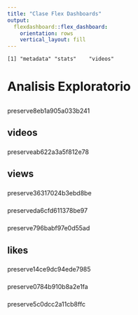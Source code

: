 ```yaml
---
title: "Clase Flex Dashboards"
output: 
  flexdashboard::flex_dashboard:
    orientation: rows
    vertical_layout: fill
--- 
```



<div class="knitr-options" data-fig-width="576" data-fig-height="460"></div>



<div class="knitr-options" data-fig-width="576" data-fig-height="460"></div>


```
[1] "metadata" "stats"    "videos"  
```



# Analisis Exploratorio


##
<div class="knitr-options" data-fig-width="576" data-fig-height="460"></div>
preserve8eb1a905a033b241


## videos

###

<div class="knitr-options" data-fig-width="576" data-fig-height="460"></div>
preserveab622a3a5f812e78


## views

###

<div class="knitr-options" data-fig-width="576" data-fig-height="460"></div>
preserve36317024b3ebd8be


###

<div class="knitr-options" data-fig-width="576" data-fig-height="460"></div>
preserveda6cfd611378be97

###

<div class="knitr-options" data-fig-width="576" data-fig-height="460"></div>
preserve796babf97e0d55ad

## likes

###

<div class="knitr-options" data-fig-width="576" data-fig-height="460"></div>
preserve14ce9dc94ede7985

###

<div class="knitr-options" data-fig-width="576" data-fig-height="460"></div>
preserve0784b910b8a2e1fa

###

<div class="knitr-options" data-fig-width="576" data-fig-height="460"></div>
preserve5c0dcc2a11cb8ffc













